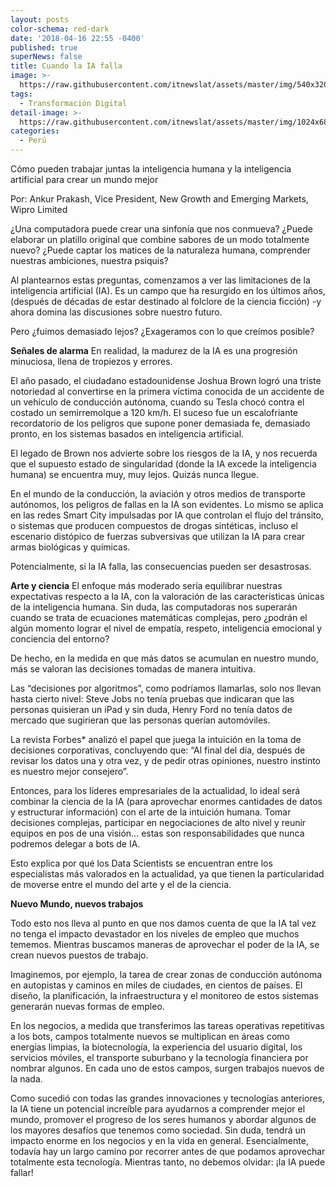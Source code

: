 ```yaml
---
layout: posts
color-schema: red-dark
date: '2018-04-16 22:55 -0400'
published: true
superNews: false
title: Cuando la IA falla
image: >-
  https://raw.githubusercontent.com/itnewslat/assets/master/img/540x320/Ankur-p.jpg
tags:
  - Transformación Digital
detail-image: >-
  https://raw.githubusercontent.com/itnewslat/assets/master/img/1024x680/Ankur-g.jpg
categories:
  - Perú
---
```


Cómo pueden trabajar juntas la inteligencia humana y la inteligencia artificial para crear un mundo mejor
 
Por: Ankur Prakash, Vice President, New Growth and Emerging Markets, Wipro Limited

¿Una computadora puede crear una sinfonía que nos conmueva? ¿Puede elaborar un platillo original que combine sabores de un modo totalmente nuevo? ¿Puede captar los matices de la naturaleza humana, comprender nuestras ambiciones, nuestra psiquis?

Al plantearnos estas preguntas, comenzamos a ver las limitaciones de la inteligencia artificial (IA). Es un campo que ha resurgido en los últimos años, (después de décadas de estar destinado al folclore de la ciencia ficción) -y ahora domina las discusiones sobre nuestro futuro.

Pero ¿fuimos demasiado lejos? ¿Exageramos con lo que creímos posible?
 
**Señales de alarma**
En realidad, la madurez de la IA es una progresión minuciosa, llena de tropiezos y errores.

El año pasado, el ciudadano estadounidense Joshua Brown logró una triste notoriedad al convertirse en la primera víctima conocida de un accidente de un vehículo de conducción autónoma, cuando su Tesla chocó contra el costado un semirremolque a 120 km/h. El suceso fue un escalofriante recordatorio de los peligros que supone poner demasiada fe, demasiado pronto, en los sistemas basados en inteligencia artificial.

El legado de Brown nos advierte sobre los riesgos de la IA, y nos recuerda que el supuesto estado de singularidad (donde la IA excede la inteligencia humana) se encuentra muy, muy lejos. Quizás nunca llegue.

En el mundo de la conducción, la aviación y otros medios de transporte autónomos, los peligros de fallas en la IA son evidentes. Lo mismo se aplica en las redes Smart City impulsadas por IA que controlan el flujo del tránsito, o sistemas que producen compuestos de drogas sintéticas, incluso el escenario distópico de fuerzas subversivas que utilizan la IA para crear armas biológicas y químicas. 

Potencialmente, si la IA falla, las consecuencias pueden ser desastrosas.
 
**Arte y ciencia**
El enfoque más moderado sería equilibrar nuestras expectativas respecto a la IA, con la valoración de las características únicas de la inteligencia humana. Sin duda, las computadoras nos superarán cuando se trata de ecuaciones matemáticas complejas, pero ¿podrán el algún momento lograr el nivel de empatía, respeto, inteligencia emocional y conciencia del entorno?

De hecho, en la medida en que más datos se acumulan en nuestro mundo, más se valoran las decisiones tomadas de manera intuitiva.

Las “decisiones por algoritmos”, como podríamos llamarlas, solo nos llevan hasta cierto nivel: Steve Jobs no tenía pruebas que indicaran que las personas quisieran un iPad y sin duda, Henry Ford no tenía datos de mercado que sugirieran que las personas querían automóviles.

La revista Forbes* analizó el papel que juega la intuición en la toma de decisiones corporativas, concluyendo que: “Al final del día, después de revisar los datos una y otra vez, y de pedir otras opiniones, nuestro instinto es nuestro mejor consejero”.

Entonces, para los líderes empresariales de la actualidad, lo ideal será combinar la ciencia de la IA (para aprovechar enormes cantidades de datos y estructurar información) con el arte de la intuición humana. Tomar decisiones complejas, participar en negociaciones de alto nivel y reunir equipos en pos de una visión… estas son responsabilidades que nunca podremos delegar a bots de IA.

Esto explica por qué los Data Scientists se encuentran entre los especialistas más valorados en la actualidad, ya que tienen la particularidad de moverse entre el mundo del arte y el de la ciencia.
 
**Nuevo Mundo, nuevos trabajos**

Todo esto nos lleva al punto en que nos damos cuenta de que la IA tal vez no tenga el impacto devastador en los niveles de empleo que muchos tememos. Mientras buscamos maneras de aprovechar el poder de la IA, se crean nuevos puestos de trabajo.

Imaginemos, por ejemplo, la tarea de crear zonas de conducción autónoma en autopistas y caminos en miles de ciudades, en cientos de países. El diseño, la planificación, la infraestructura y el monitoreo de estos sistemas generarán nuevas formas de empleo.

En los negocios, a medida que transferimos las tareas operativas repetitivas a los bots, campos totalmente nuevos se multiplican en áreas como energías limpias, la biotecnología, la experiencia del usuario digital, los servicios móviles, el transporte suburbano y la tecnología financiera por nombrar algunos. En cada uno de estos campos, surgen trabajos nuevos de la nada.

Como sucedió con todas las grandes innovaciones y tecnologías anteriores, la IA tiene un potencial increíble para ayudarnos a comprender mejor el mundo, promover el progreso de los seres humanos y abordar algunos de los mayores desafíos que tenemos como sociedad.  Sin duda, tendrá un impacto enorme en los negocios y en la vida en general. 
Esencialmente, todavía hay un largo camino por recorrer antes de que podamos aprovechar totalmente esta tecnología. Mientras tanto, no debemos olvidar: ¡la IA puede fallar!

